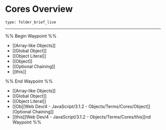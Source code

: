 # Cores Overview
 
```ccard
type: folder_brief_live
```
 
---

%% Begin Waypoint %%
- [[Array-like Objects]]
- [[Global Object]]
- [[Object Literal]]
- [[Object]]
- [[Optional Chaining]]
- [[this]]

%% End Waypoint %%
- [[Array-like Objects]]
- [[Global Object]]
- [[Object Literal]]
- [[Ob[[Web Dev/4 - JavaScript/3.1.2 - Objects/Terms/Cores/Object]][Optional Chaining]]
- [[this[[Web Dev/4 - JavaScript/3.1.2 - Objects/Terms/Cores/this]]nd Waypoint %%